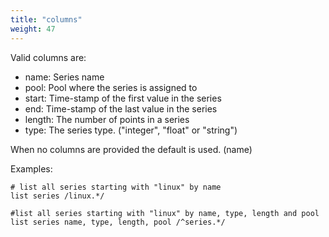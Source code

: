 ```yaml
---
title: "columns"
weight: 47
---
```


Valid columns are:

- name: Series name
- pool: Pool where the series is assigned to
- start: Time-stamp of the first value in the series
- end: Time-stamp of the last value in the series
- length: The number of points in a series
- type: The series type. ("integer", "float" or "string")

When no columns are provided the default is used. (name)

Examples:

    # list all series starting with "linux" by name
    list series /linux.*/

    #list all series starting with "linux" by name, type, length and pool
    list series name, type, length, pool /^series.*/
